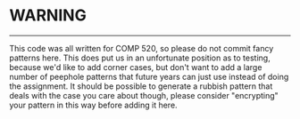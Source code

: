 # WARNING #
-----------

This code was all written for COMP 520, so please do not commit fancy patterns here.  This does
put us in an unfortunate position as to testing, because we'd like to add corner cases, but don't
want to add a large number of peephole patterns that future years can just use instead of doing the
assignment.  It should be possible to generate a rubbish pattern that deals with the case you care
about though, please consider "encrypting" your pattern in this way before adding it here.
